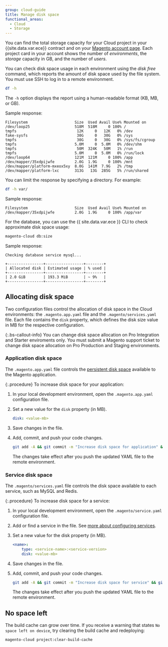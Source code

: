 ```yaml
---
group: cloud-guide
title: Manage disk space
functional_areas:
  - Cloud
  - Storage
---
```

You can find the total storage capacity for your Cloud project in your {{site.data.var.ece}} contract and on your [Magento account page](https://accounts.magento.cloud/user). Each project card in your account shows the number of _environments_, the _storage_ capacity in GB, and the number of _users_.

You can check disk space usage in each environment using the _disk free_ command, which reports the amount of disk space used by the file system. You must use SSH to log in to a remote environment.

```bash
df -h
```

The `-h` option displays the report using a human-readable format (KB, MB, or GB).

Sample response:

```terminal
Filesystem                     Size  Used Avail Use% Mounted on
/dev/loop25                    518M  518M     0 100% /
tmpfs                           12K     0   12K   0% /dev
fake-sysfs                      30G     0   30G   0% /sys
tmpfs                           30G     0   30G   0% /sys/fs/cgroup
tmpfs                          5.0M     0  5.0M   0% /dev/shm
tmpfs                           50M  324K   50M   1% /run
tmpfs                          5.0M     0  5.0M   0% /run/lock
/dev/loop64                    121M  121M     0 100% /app
/dev/mapper/35xdpijwfe         2.0G  1.9G     0 100% /mnt
/dev/mapper/platform-mxeox5xy  8.0G  141M  7.9G   2% /tmp
/dev/mapper/platform-lxc       313G   13G  285G   5% /run/shared
```

You can limit the response by specifying a directory. For example:

```bash
df -h var/
```

Sample response:

```terminal
Filesystem                     Size  Used Avail Use% Mounted on
/dev/mapper/35xdpijwfe         2.0G  1.9G     0 100% /app/var
```

For the database, you can use the {{ site.data.var.ece }} CLI to check approximate disk space usage:

```bash
magento-cloud db:size
```

Sample response:

```terminal
Checking database service mysql...

+----------------+-----------------+--------+
| Allocated disk | Estimated usage | % used |
+----------------+-----------------+--------+
| 2.0 GiB        | 193.3 MiB       | ~ 9%   |
+----------------+-----------------+--------+
```

## Allocating disk space

Two configuration files control the allocation of disk space in the Cloud environments: the `.magento.app.yaml` file and the `.magento/services.yaml` file. Each file contains the `disk` property, which defines the disk size value in MB for the respective configuration.

{:.bs-callout-info}
You can change disk space allocation on Pro Integration and Starter enviroments only. You must submit a Magento support ticket to change disk space allocation on Pro Production and Staging environments.

### Application disk space

The `.magento.app.yaml` file controls the [persistent disk space]({{page.baseurl}}/cloud/project/project-conf-files_magento-app.html#disk) available to the Magento application.

{:.procedure}
To increase disk space for your application:

1. In your local development environment, open the `.magento.app.yaml` configuration file.

1. Set a new value for the `disk` property (in MB).

   ```yaml
   disk: <value-mb>
   ```

1. Save changes in the file.

1. Add, commit, and push your code changes.

   ```bash
   git add -A && git commit -m "Increase disk space for application" && git push magento <branch-name>
   ```

   The changes take effect after you push the updated YAML file to the remote environment.

### Service disk space

The `.magento/services.yaml` file controls the disk space available to each service, such as MySQL and Redis.

{:.procedure}
To increase disk space for a service:

1. In your local development environment, open the `.magento/service.yaml` configuration file.

1. Add or find a service in the file. See [more about configuring services]({{page.baseurl}}/cloud/project/project-conf-files_services.html).

1. Set a new value for the disk property (in MB).

   ```yaml
   <name>:
       type: <service-name>:<service-version>
       disk: <value-mb>
   ```

1. Save changes in the file.

1. Add, commit, and push your code changes.

   ```bash
   git add -A && git commit -m "Increase disk space for service" && git push magento <branch-name>
   ```

   The changes take effect after you push the updated YAML file to the remote environment.

## No space left

The build cache can grow over time. If you receive a warning that states `No space left on device`, try clearing the build cache and redeploying:

```bash
magento-cloud project:clear-build-cache
```
